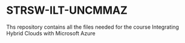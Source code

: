 # STRSW-ILT-UNCMMAZ
Ths repository contains all the files needed for the course Integrating Hybrid Clouds with Microsoft Azure
